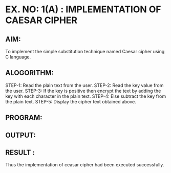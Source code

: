 # EX. NO: 1(A) : IMPLEMENTATION OF CAESAR CIPHER

## AIM:
To implement the simple substitution technique named Caesar cipher using C language.

## ALOGORITHM:
STEP-1: Read the plain text from the user.
STEP-2: Read the key value from the user.
STEP-3: If the key is positive then encrypt the text by adding the key with
each character in the plain text.
STEP-4: Else subtract the key from the plain text.
STEP-5: Display the cipher text obtained above.

## PROGRAM:


## OUTPUT:

## RESULT :
 Thus the implementation of ceasar cipher had been executed successfully.
